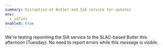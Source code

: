 ```yaml
---
summary: Disruption of Butler and SIA service for updates
env:
  - idfint
enabled: true
---
```


We're testing repointing the SIA service to the SLAC-based Butler this afternoon (Tuesday). 
No need to report errors while this message is visible. 
